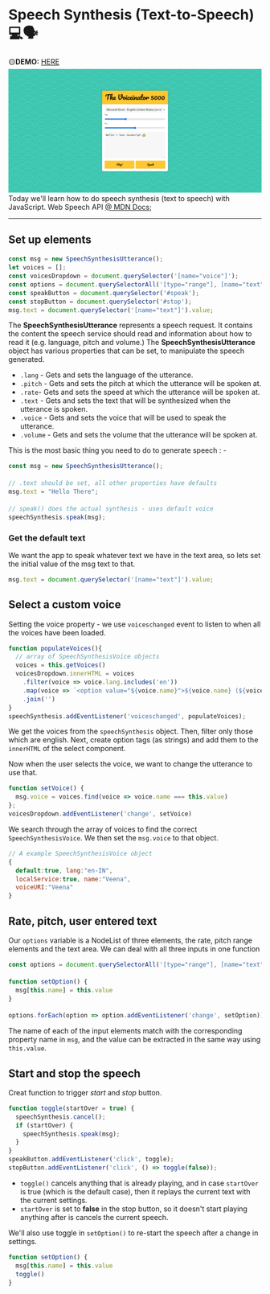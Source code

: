 # Speech Synthesis (Text-to-Speech) 💻🗣️
🟡**DEMO:** [HERE](https://mitzelldone.github.io/JavaScript30/The%2030%20Projects/23%20-%20Speech%20Synthesis/index.html)
![demo](https://github.com/Mitzelldone/JavaScript30/blob/main/The%2030%20Projects/images/23.demo.png)
Today we'll learn how to do speech synthesis (text to speech) with JavaScript. Web Speech API [@ MDN Docs](https://developer.mozilla.org/en-US/docs/Web/API/Web_Speech_API);

---

## Set up elements

```Javascript
const msg = new SpeechSynthesisUtterance();
let voices = [];
const voicesDropdown = document.querySelector('[name="voice"]');
const options = document.querySelectorAll('[type="range"], [name="text"]');
const speakButton = document.querySelector('#speak');
const stopButton = document.querySelector('#stop');
msg.text = document.querySelector('[name="text"]').value;
```

The **SpeechSynthesisUtterance** represents a speech request. It contains the content the speech service should read and information about how to read it (e.g. language, pitch and volume.) The **SpeechSynthesisUtterance** object has various properties that can be set, to manipulate the speech generated.

- `.lang` - Gets and sets the language of the utterance.
- `.pitch` - Gets and sets the pitch at which the utterance will be spoken at.
- `.rate`- Gets and sets the speed at which the utterance will be spoken at.
- `.text` - Gets and sets the text that will be synthesized when the utterance is spoken.
- `.voice` - Gets and sets the voice that will be used to speak the utterance.
- `.volume` - Gets and sets the volume that the utterance will be spoken at.

This is the most basic thing you need to do to generate speech : -

```Javascript
const msg = new SpeechSynthesisUtterance();

// .text should be set, all other properties have defaults
msg.text = "Hello There";

// speak() does the actual synthesis - uses default voice
speechSynthesis.speak(msg);
```

### Get the default text

We want the app to speak whatever text we have in the text area, so lets set the initial value of the msg text to that.

```Javascript
msg.text = document.querySelector('[name="text"]').value;
```

## Select a custom voice

Setting the voice property - we use `voiceschanged` event to listen to when all the voices have been loaded.

```Javascript
function populateVoices(){
  // array of SpeechSynthesisVoice objects
  voices = this.getVoices()
  voicesDropdown.innerHTML = voices
    .filter(voice => voice.lang.includes('en'))
    .map(voice => `<option value="${voice.name}">${voice.name} (${voice.lang})</option>`)
    .join('')
}
speechSynthesis.addEventListener('voiceschanged', populateVoices);
```

We get the voices from the `speechSynthesis` object. Then, filter only those which are english. Next, create option tags (as strings) and add them to the `innerHTML` of the select component.

Now when the user selects the voice, we want to change the utterance to use that.

```Javascript
function setVoice() {
  msg.voice = voices.find(voice => voice.name === this.value)
};
voicesDropdown.addEventListener('change', setVoice)
```

We search through the array of voices to find the correct `SpeechSynthesisVoice`. We then set the `msg.voice` to that object.

```Javascript
// A example SpeechSynthesisVoice object
{
  default:true, lang:"en-IN",
  localService:true, name:"Veena",
  voiceURI:"Veena"
}
```

## Rate, pitch, user entered text

Our `options` variable is a NodeList of three elements, the rate, pitch range elements and the text area. We can deal with all three inputs in one function

```Javascript
const options = document.querySelectorAll('[type="range"], [name="text"]')

function setOption() {
  msg[this.name] = this.value
}

options.forEach(option => option.addEventListener('change', setOption))
```

The name of each of the input elements match with the corresponding property name in `msg`, and the value can be extracted in the same way using `this.value`.

## Start and stop the speech

Creat function to trigger _start_ and _stop_ button.

```Javascript
function toggle(startOver = true) {
  speechSynthesis.cancel();
  if (startOver) {
    speechSynthesis.speak(msg);
  }
}
speakButton.addEventListener('click', toggle);
stopButton.addEventListener('click', () => toggle(false));
```

- `toggle()` cancels anything that is already playing, and in case `startOver` is true (which is the default case), then it replays the current text with the current settings.
- `startOver` is set to **false** in the stop button, so it doesn't start playing anything after is cancels the current speech.

We'll also use toggle in `setOption()` to re-start the speech after a change in settings.

```Javascript
function setOption() {
  msg[this.name] = this.value
  toggle()
}
```
